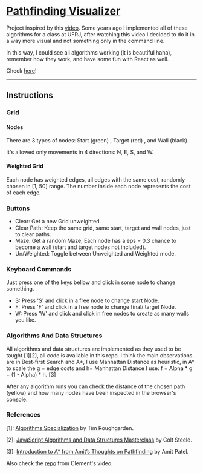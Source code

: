 # [Pathfinding Visualizer](https://lyanghiga.github.io/pathfinding-visualizer/)

Project inspired by this [video](https://www.youtube.com/watch?v=msttfIHHkak). Some years ago I implemented all of these algorithms for a class at UFRJ, after watching this video I decided to do it in a way more visual and not something only in the command line.

In this way, I could see all algorithms working (it is beautiful haha), remember how they work, and have some fun with React as well.

Check [here](https://lyanghiga.github.io/pathfinding-visualizer/)!

---

## Instructions

### Grid

#### Nodes

There are 3 types of nodes: Start (green) , Target (red) , and Wall (black).

It's allowed only movements in 4 directions: N, E, S, and W.

#### Weighted Grid

Each node has weighted edges, all edges with the same cost, randomly chosen in [1, 50] range. The number inside each node represents the cost of each edge.

### Buttons

- Clear: Get a new Grid unweighted.
- Clear Path: Keep the same grid, same start, target and wall nodes, just to clear paths.
- Maze: Get a random Maze, Each node has a eps = 0.3 chance to become a wall (start and target nodes not included).
- Un/Weighted: Toggle between Unweighted and Weighted mode.

### Keyboard Commands

Just press one of the keys bellow and click in some node to change something.

- S: Press 'S' and click in a free node to change start Node.
- F: Press 'F' and click in a free node to change final/ target Node.
- W: Press 'W' and click and click in free nodes to create as many walls you like.

### Algorithms And Data Structures

All algorithms and data structures are implemented as they used to be taught [1][2], all code is available in this repo. I think the main observations are in Best-first Search and A*, I use Manhattan Distance as heuristic, in A* to scale the g = edge costs and h= Manhattan Distance I use: f = Alpha \* g + (1 - Alpha) \* h. [3]

After any algorithm runs you can check the distance of the chosen path (yellow) and how many nodes have been inspected in the browser's console.

### References

[1]: [Algorithms Specialization](https://www.coursera.org/specializations/algorithms) by Tim Roughgarden.

[2]: [JavaScript Algorithms and Data Structures Masterclass](https://www.udemy.com/course/js-algorithms-and-data-structures-masterclass/) by Colt Steele.

[3]: [Introduction to A\* from Amit’s Thoughts on Pathfinding](http://theory.stanford.edu/~amitp/GameProgramming/AStarComparison.html) by Amit Patel.

Also check the [repo](https://github.com/clementmihailescu/Pathfinding-Visualizer-Tutorial) from Clement's video.
